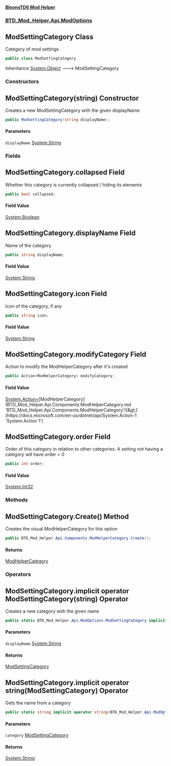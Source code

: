 #### [BloonsTD6 Mod Helper](README.md 'README')
### [BTD_Mod_Helper.Api.ModOptions](README.md#BTD_Mod_Helper.Api.ModOptions 'BTD_Mod_Helper.Api.ModOptions')

## ModSettingCategory Class

Category of mod settings

```csharp
public class ModSettingCategory
```

Inheritance [System.Object](https://docs.microsoft.com/en-us/dotnet/api/System.Object 'System.Object') &#129106; ModSettingCategory
### Constructors

<a name='BTD_Mod_Helper.Api.ModOptions.ModSettingCategory.ModSettingCategory(string)'></a>

## ModSettingCategory(string) Constructor

Creates a new ModSettingCategory with the given displayName

```csharp
public ModSettingCategory(string displayName);
```
#### Parameters

<a name='BTD_Mod_Helper.Api.ModOptions.ModSettingCategory.ModSettingCategory(string).displayName'></a>

`displayName` [System.String](https://docs.microsoft.com/en-us/dotnet/api/System.String 'System.String')
### Fields

<a name='BTD_Mod_Helper.Api.ModOptions.ModSettingCategory.collapsed'></a>

## ModSettingCategory.collapsed Field

Whether this category is currently collapsed / hiding its elements

```csharp
public bool collapsed;
```

#### Field Value
[System.Boolean](https://docs.microsoft.com/en-us/dotnet/api/System.Boolean 'System.Boolean')

<a name='BTD_Mod_Helper.Api.ModOptions.ModSettingCategory.displayName'></a>

## ModSettingCategory.displayName Field

Name of the category

```csharp
public string displayName;
```

#### Field Value
[System.String](https://docs.microsoft.com/en-us/dotnet/api/System.String 'System.String')

<a name='BTD_Mod_Helper.Api.ModOptions.ModSettingCategory.icon'></a>

## ModSettingCategory.icon Field

Icon of the category, if any

```csharp
public string icon;
```

#### Field Value
[System.String](https://docs.microsoft.com/en-us/dotnet/api/System.String 'System.String')

<a name='BTD_Mod_Helper.Api.ModOptions.ModSettingCategory.modifyCategory'></a>

## ModSettingCategory.modifyCategory Field

Action to modify the ModHelperCategory after it's created

```csharp
public Action<ModHelperCategory> modifyCategory;
```

#### Field Value
[System.Action&lt;](https://docs.microsoft.com/en-us/dotnet/api/System.Action-1 'System.Action`1')[ModHelperCategory](BTD_Mod_Helper.Api.Components.ModHelperCategory.md 'BTD_Mod_Helper.Api.Components.ModHelperCategory')[&gt;](https://docs.microsoft.com/en-us/dotnet/api/System.Action-1 'System.Action`1')

<a name='BTD_Mod_Helper.Api.ModOptions.ModSettingCategory.order'></a>

## ModSettingCategory.order Field

Order of this category in relation to other categories. A setting not having a category will have order = 0

```csharp
public int order;
```

#### Field Value
[System.Int32](https://docs.microsoft.com/en-us/dotnet/api/System.Int32 'System.Int32')
### Methods

<a name='BTD_Mod_Helper.Api.ModOptions.ModSettingCategory.Create()'></a>

## ModSettingCategory.Create() Method

Creates the visual ModHelperCategory for this option

```csharp
public BTD_Mod_Helper.Api.Components.ModHelperCategory Create();
```

#### Returns
[ModHelperCategory](BTD_Mod_Helper.Api.Components.ModHelperCategory.md 'BTD_Mod_Helper.Api.Components.ModHelperCategory')
### Operators

<a name='BTD_Mod_Helper.Api.ModOptions.ModSettingCategory.op_ImplicitBTD_Mod_Helper.Api.ModOptions.ModSettingCategory(string)'></a>

## ModSettingCategory.implicit operator ModSettingCategory(string) Operator

Creates a new category with the given name

```csharp
public static BTD_Mod_Helper.Api.ModOptions.ModSettingCategory implicit operator ModSettingCategory(string displayName);
```
#### Parameters

<a name='BTD_Mod_Helper.Api.ModOptions.ModSettingCategory.op_ImplicitBTD_Mod_Helper.Api.ModOptions.ModSettingCategory(string).displayName'></a>

`displayName` [System.String](https://docs.microsoft.com/en-us/dotnet/api/System.String 'System.String')

#### Returns
[ModSettingCategory](BTD_Mod_Helper.Api.ModOptions.ModSettingCategory.md 'BTD_Mod_Helper.Api.ModOptions.ModSettingCategory')

<a name='BTD_Mod_Helper.Api.ModOptions.ModSettingCategory.op_Implicitstring(BTD_Mod_Helper.Api.ModOptions.ModSettingCategory)'></a>

## ModSettingCategory.implicit operator string(ModSettingCategory) Operator

Gets the name from a category

```csharp
public static string implicit operator string(BTD_Mod_Helper.Api.ModOptions.ModSettingCategory category);
```
#### Parameters

<a name='BTD_Mod_Helper.Api.ModOptions.ModSettingCategory.op_Implicitstring(BTD_Mod_Helper.Api.ModOptions.ModSettingCategory).category'></a>

`category` [ModSettingCategory](BTD_Mod_Helper.Api.ModOptions.ModSettingCategory.md 'BTD_Mod_Helper.Api.ModOptions.ModSettingCategory')

#### Returns
[System.String](https://docs.microsoft.com/en-us/dotnet/api/System.String 'System.String')